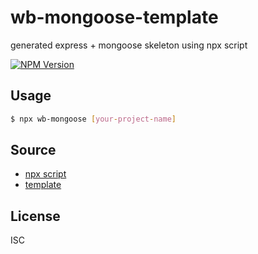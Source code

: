 # wb-mongoose-template
generated express + mongoose skeleton using npx script

[![NPM Version][npm-image]][npm-url]

## Usage

```sh
$ npx wb-mongoose [your-project-name]
```

## Source
- [npx script](https://github.com/well-balanced/wb-mongoose)
- [template](https://github.com/well-balanced/wb-mongoose-template)

[npm-image]: https://img.shields.io/npm/v/wb-mongoose.svg
[npm-url]: https://npmjs.org/package/wb-mongoose


## License
ISC
